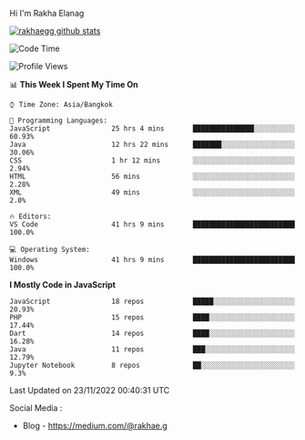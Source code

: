 Hi I'm Rakha Elanag


[![rakhaegg github stats](https://github-readme-stats.vercel.app/api?username=rakhaegg)](https://github.com/rakhaegg/rakhaegg)




<!--START_SECTION:waka-->
![Code Time](http://img.shields.io/badge/Code%20Time-1%2C001%20hrs%2033%20mins-blue)

![Profile Views](http://img.shields.io/badge/Profile%20Views-0-blue)

📊 **This Week I Spent My Time On** 

```text
⌚︎ Time Zone: Asia/Bangkok

💬 Programming Languages: 
JavaScript               25 hrs 4 mins       ███████████████░░░░░░░░░░   60.93% 
Java                     12 hrs 22 mins      ███████░░░░░░░░░░░░░░░░░░   30.06% 
CSS                      1 hr 12 mins        ░░░░░░░░░░░░░░░░░░░░░░░░░   2.94% 
HTML                     56 mins             ░░░░░░░░░░░░░░░░░░░░░░░░░   2.28% 
XML                      49 mins             ░░░░░░░░░░░░░░░░░░░░░░░░░   2.0%

🔥 Editors: 
VS Code                  41 hrs 9 mins       █████████████████████████   100.0%

💻 Operating System: 
Windows                  41 hrs 9 mins       █████████████████████████   100.0%

```

**I Mostly Code in JavaScript** 

```text
JavaScript               18 repos            █████░░░░░░░░░░░░░░░░░░░░   20.93% 
PHP                      15 repos            ████░░░░░░░░░░░░░░░░░░░░░   17.44% 
Dart                     14 repos            ████░░░░░░░░░░░░░░░░░░░░░   16.28% 
Java                     11 repos            ███░░░░░░░░░░░░░░░░░░░░░░   12.79% 
Jupyter Notebook         8 repos             ██░░░░░░░░░░░░░░░░░░░░░░░   9.3%

```



 Last Updated on 23/11/2022 00:40:31 UTC
<!--END_SECTION:waka-->

Social Media : 
- Blog - https://medium.com/@rakhae.g
